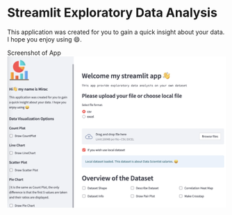 # Streamlit Exploratory Data Analysis

This application was created for you to gain a quick insight about your data. I hope you enjoy using 😄.

Screenshot of App
![Streamlit EDA](app.png)
